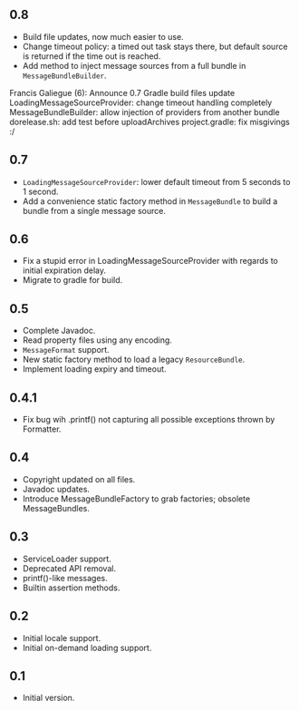 ## 0.8

* Build file updates, now much easier to use.
* Change timeout policy: a timed out task stays there, but default source is
  returned if the time out is reached.
* Add method to inject message sources from a full bundle in
  `MessageBundleBuilder`.

Francis Galiegue (6):
      Announce 0.7
      Gradle build files update
      LoadingMessageSourceProvider: change timeout handling completely
      MessageBundleBuilder: allow injection of providers from another bundle
      dorelease.sh: add test before uploadArchives
      project.gradle: fix misgivings :/

## 0.7

* `LoadingMessageSourceProvider`: lower default timeout from 5 seconds to 1
  second.
* Add a convenience static factory method in `MessageBundle` to build a bundle
  from a single message source.

## 0.6

* Fix a stupid error in LoadingMessageSourceProvider with regards to initial
  expiration delay.
* Migrate to gradle for build.

## 0.5

* Complete Javadoc.
* Read property files using any encoding.
* `MessageFormat` support.
* New static factory method to load a legacy `ResourceBundle`.
* Implement loading expiry and timeout.

## 0.4.1

* Fix bug wih .printf() not capturing all possible exceptions thrown by
  Formatter.

## 0.4

* Copyright updated on all files.
* Javadoc updates.
* Introduce MessageBundleFactory to grab factories; obsolete MessageBundles.

## 0.3

* ServiceLoader support.
* Deprecated API removal.
* printf()-like messages.
* Builtin assertion methods.

## 0.2

* Initial locale support.
* Initial on-demand loading support.

## 0.1

* Initial version.


